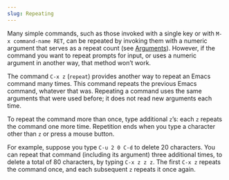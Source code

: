 ```yaml
---
slug: Repeating
---
```


Many simple commands, such as those invoked with a single key or with `M-x command-name RET`<!-- /@w -->, can be repeated by invoking them with a numeric argument that serves as a repeat count (see [Arguments](/docs/emacs/Arguments)). However, if the command you want to repeat prompts for input, or uses a numeric argument in another way, that method won’t work.

The command `C-x z` (`repeat`) provides another way to repeat an Emacs command many times. This command repeats the previous Emacs command, whatever that was. Repeating a command uses the same arguments that were used before; it does not read new arguments each time.

To repeat the command more than once, type additional `z`’s: each `z` repeats the command one more time. Repetition ends when you type a character other than `z` or press a mouse button.

For example, suppose you type `C-u 2 0 C-d` to delete 20 characters. You can repeat that command (including its argument) three additional times, to delete a total of 80 characters, by typing `C-x z z z`. The first `C-x z` repeats the command once, and each subsequent `z` repeats it once again.
